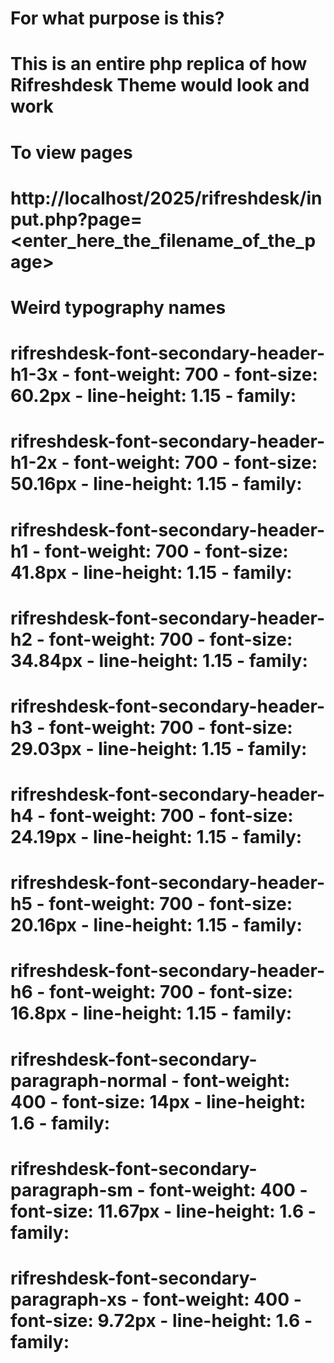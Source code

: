 # For what purpose is this?
# This is an entire php replica of how Rifreshdesk Theme would look and work

# To view pages
# http://localhost/2025/rifreshdesk/input.php?page=<enter_here_the_filename_of_the_page>
#
# Weird typography names
# rifreshdesk-font-secondary-header-h1-3x - font-weight: 700 - font-size: 60.2px - line-height: 1.15 - family:
# rifreshdesk-font-secondary-header-h1-2x - font-weight: 700 - font-size: 50.16px - line-height: 1.15 - family:
# rifreshdesk-font-secondary-header-h1 - font-weight: 700 - font-size: 41.8px - line-height: 1.15 - family:
# rifreshdesk-font-secondary-header-h2 - font-weight: 700 - font-size: 34.84px - line-height: 1.15 - family:
# rifreshdesk-font-secondary-header-h3 - font-weight: 700 - font-size: 29.03px - line-height: 1.15 - family:
# rifreshdesk-font-secondary-header-h4 - font-weight: 700 - font-size: 24.19px - line-height: 1.15 - family:
# rifreshdesk-font-secondary-header-h5 - font-weight: 700 - font-size: 20.16px - line-height: 1.15 - family:
# rifreshdesk-font-secondary-header-h6 - font-weight: 700 - font-size: 16.8px - line-height: 1.15 - family:
# rifreshdesk-font-secondary-paragraph-normal - font-weight: 400 - font-size: 14px - line-height: 1.6 - family:
# rifreshdesk-font-secondary-paragraph-sm - font-weight: 400 - font-size: 11.67px - line-height: 1.6 - family:
# rifreshdesk-font-secondary-paragraph-xs - font-weight: 400 - font-size: 9.72px - line-height: 1.6 - family: